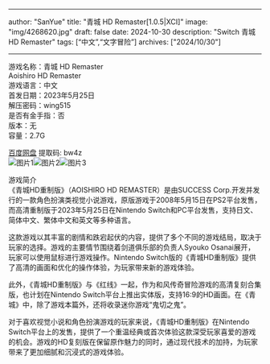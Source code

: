 
---
author: "SanYue"
title: "青城 HD Remaster[1.0.5|XCI]"
image: "img/4268620.jpg"
draft: false
date: 2024-10-30
description: "Switch 青城 HD Remaster"
tags: [“中文”,“文字冒险”]
archives: ["2024/10/30"]

---

游戏名称：青城 HD Remaster   
Aoishiro HD Remaster    
游戏语言：中文  
首发日期：2023年5月25日  
解压密码：wing515  
是否有金手指：否  
版本：无   
容量：2.7G

[百度网盘](https://pan.baidu.com/s/1_3b9zftGdF9P2hmHsK7S9A) 提取码: bw4z  
![图片1](img/scm9r4.jpg)![图片2](img/6fa7d3579a.jpg)![图片3](img/dae484e4cfd.jpg)  

游戏简介  
《青城HD重制版》（AOISHIRO HD REMASTER）是由SUCCESS Corp.开发并发行的一款角色扮演类视觉小说游戏，原版游戏于2008年5月15日在PS2平台发售，而高清重制版于2023年5月25日在Nintendo Switch和PC平台发售，支持日文、简体中文、繁体中文和英文等多种语言。

这款游戏以其丰富的剧情和跌宕起伏的内容，提供了多个不同的游戏结局，取决于玩家的选择。游戏的主要情节围绕着剑道俱乐部的负责人Syouko Osanai展开，玩家可以使用鼠标进行游戏操作。Nintendo Switch版的《青城HD重制版》提供了高清的画面和优化的操作体验，为玩家带来新的游戏体验。

此外，《青城HD重制版》与《红线》一起，作为和风传奇冒险游戏的高清复刻合集版，也计划在Nintendo Switch平台上推出实体版，支持16:9的HD画面。在《青城》中，除了游戏本篇外，还将收录迷你游戏“鬼切之鬼”。

对于喜欢视觉小说和角色扮演游戏的玩家来说，《青城HD重制版》在Nintendo Switch平台上的发售，提供了一个重温经典或首次体验这款深受玩家喜爱的游戏的机会。游戏的HD复刻版在保留原作魅力的同时，通过现代技术的加持，为玩家带来了更加细腻和沉浸式的游戏体验。
